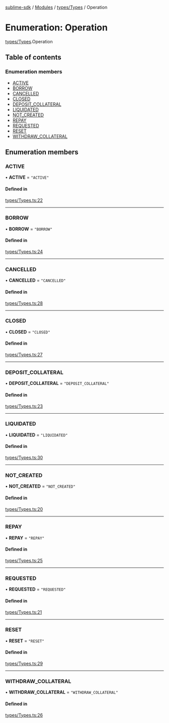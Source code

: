 [sublime-sdk](../README.md) / [Modules](../modules.md) / [types/Types](../modules/types_Types.md) / Operation

# Enumeration: Operation

[types/Types](../modules/types_Types.md).Operation

## Table of contents

### Enumeration members

- [ACTIVE](types_Types.Operation.md#active)
- [BORROW](types_Types.Operation.md#borrow)
- [CANCELLED](types_Types.Operation.md#cancelled)
- [CLOSED](types_Types.Operation.md#closed)
- [DEPOSIT\_COLLATERAL](types_Types.Operation.md#deposit_collateral)
- [LIQUIDATED](types_Types.Operation.md#liquidated)
- [NOT\_CREATED](types_Types.Operation.md#not_created)
- [REPAY](types_Types.Operation.md#repay)
- [REQUESTED](types_Types.Operation.md#requested)
- [RESET](types_Types.Operation.md#reset)
- [WITHDRAW\_COLLATERAL](types_Types.Operation.md#withdraw_collateral)

## Enumeration members

### ACTIVE

• **ACTIVE** = `"ACTIVE"`

#### Defined in

[types/Types.ts:22](https://github.com/sublime-finance/sublime-sdk/blob/c4b3a81/src/types/Types.ts#L22)

___

### BORROW

• **BORROW** = `"BORROW"`

#### Defined in

[types/Types.ts:24](https://github.com/sublime-finance/sublime-sdk/blob/c4b3a81/src/types/Types.ts#L24)

___

### CANCELLED

• **CANCELLED** = `"CANCELLED"`

#### Defined in

[types/Types.ts:28](https://github.com/sublime-finance/sublime-sdk/blob/c4b3a81/src/types/Types.ts#L28)

___

### CLOSED

• **CLOSED** = `"CLOSED"`

#### Defined in

[types/Types.ts:27](https://github.com/sublime-finance/sublime-sdk/blob/c4b3a81/src/types/Types.ts#L27)

___

### DEPOSIT\_COLLATERAL

• **DEPOSIT\_COLLATERAL** = `"DEPOSIT_COLLATERAL"`

#### Defined in

[types/Types.ts:23](https://github.com/sublime-finance/sublime-sdk/blob/c4b3a81/src/types/Types.ts#L23)

___

### LIQUIDATED

• **LIQUIDATED** = `"LIQUIDATED"`

#### Defined in

[types/Types.ts:30](https://github.com/sublime-finance/sublime-sdk/blob/c4b3a81/src/types/Types.ts#L30)

___

### NOT\_CREATED

• **NOT\_CREATED** = `"NOT_CREATED"`

#### Defined in

[types/Types.ts:20](https://github.com/sublime-finance/sublime-sdk/blob/c4b3a81/src/types/Types.ts#L20)

___

### REPAY

• **REPAY** = `"REPAY"`

#### Defined in

[types/Types.ts:25](https://github.com/sublime-finance/sublime-sdk/blob/c4b3a81/src/types/Types.ts#L25)

___

### REQUESTED

• **REQUESTED** = `"REQUESTED"`

#### Defined in

[types/Types.ts:21](https://github.com/sublime-finance/sublime-sdk/blob/c4b3a81/src/types/Types.ts#L21)

___

### RESET

• **RESET** = `"RESET"`

#### Defined in

[types/Types.ts:29](https://github.com/sublime-finance/sublime-sdk/blob/c4b3a81/src/types/Types.ts#L29)

___

### WITHDRAW\_COLLATERAL

• **WITHDRAW\_COLLATERAL** = `"WITHDRAW_COLLATERAL"`

#### Defined in

[types/Types.ts:26](https://github.com/sublime-finance/sublime-sdk/blob/c4b3a81/src/types/Types.ts#L26)

